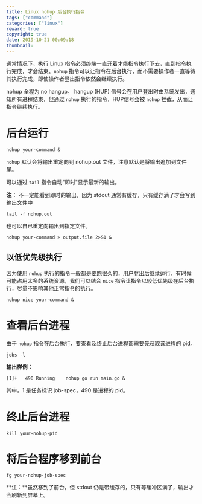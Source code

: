 ```yaml
---
title: Linux nohup 后台执行指令
tags: ["command"]
categories: ["linux"]
reward: true
copyright: true
date: 2019-10-21 00:09:18
thumbnail:
---
```




通常情况下，执行 Linux 指令必须终端一直开着才能指令执行下去，直到指令执行完成，才会结束。`nohup` 指令可以让指令在后台执行，而不需要操作者一直等待其执行完成，即使操作者登出指令依然会继续执行。

<!--more-->

nohup 全程为 no hangup。 hangup (HUP) 信号会在用户登出时由系统发出，通知所有进程结束，但通过 `nohup` 执行的指令，HUP信号会被 `nohup` 拦截，从而让指令继续执行。

# 后台运行

```shell
nohup your-command &
```

`nohup` 默认会将输出重定向到  nohup.out  文件，注意默认是将输出追加到文件尾。

可以通过 `tail` 指令自动"即时"显示最新的输出。

**注：** 不一定能看到即时的输出，因为 stdout 通常有缓存，只有缓存满了才会写到输出文件中

```shell
tail -f nohup.out
```

也可以自已重定向输出到指定文件。

```shell
nohup your-command > output.file 2>&1 &
```

## 以低优先级执行

因为使用 `nohup` 执行的指令一般都是要跑很久的，用户登出后继续运行，有时候可能占用太多的系统资源，我们可以结合 `nice` 指令让指令以较低优先级在后台执行，尽量不影响其他正常指令的执行。

```shell
nohup nice your-command &
```

# 查看后台进程

由于 `nohup` 指令在后台执行，要查看及终止后台进程都需要先获取该进程的 pid。

```shell
jobs -l
```

**输出样例：** 

```shell
[1]+   490 Running    nohup go run main.go &
```

其中，1 是任务标识 job-spec，490 是进程的 pid。

# 终止后台进程

```shell
kill your-nohup-pid
```

# 将后台程序移到前台

```shell
fg your-nohup-job-spec
```

**注：**虽然移到了前台，但 stdout 仍是带缓存的，只有等缓冲区满了，输出才会刷新到屏幕上。